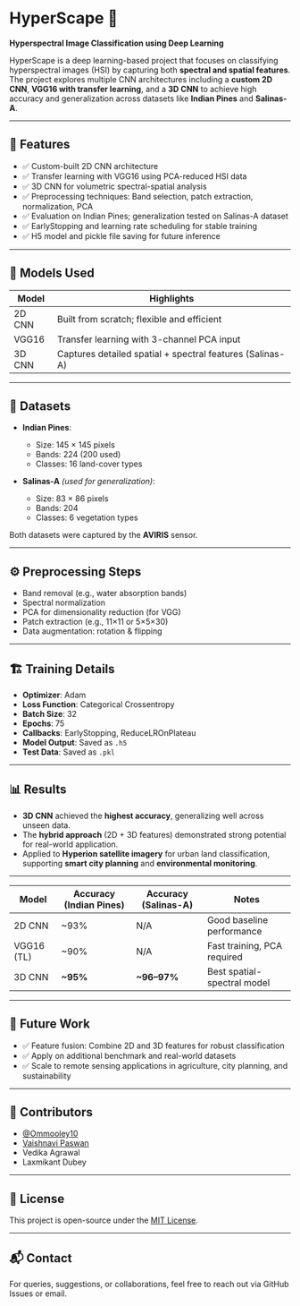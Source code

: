 # HyperScape 🚀  
**Hyperspectral Image Classification using Deep Learning**

HyperScape is a deep learning-based project that focuses on classifying hyperspectral images (HSI) by capturing both **spectral and spatial features**. The project explores multiple CNN architectures including a **custom 2D CNN**, **VGG16 with transfer learning**, and a **3D CNN** to achieve high accuracy and generalization across datasets like **Indian Pines** and **Salinas-A**.

---

## 📌 Features

- ✅ Custom-built 2D CNN architecture  
- ✅ Transfer learning with VGG16 using PCA-reduced HSI data  
- ✅ 3D CNN for volumetric spectral-spatial analysis  
- ✅ Preprocessing techniques: Band selection, patch extraction, normalization, PCA  
- ✅ Evaluation on Indian Pines; generalization tested on Salinas-A dataset  
- ✅ EarlyStopping and learning rate scheduling for stable training  
- ✅ H5 model and pickle file saving for future inference

---

## 🧠 Models Used

| Model         | Highlights                                                  |
|---------------|-------------------------------------------------------------|
| 2D CNN        | Built from scratch; flexible and efficient                  |
| VGG16         | Transfer learning with 3-channel PCA input                  |
| 3D CNN        | Captures detailed spatial + spectral features (Salinas-A)   |

---

## 📂 Datasets

- **Indian Pines**:  
  - Size: 145 × 145 pixels  
  - Bands: 224 (200 used)  
  - Classes: 16 land-cover types

- **Salinas-A** *(used for generalization)*:  
  - Size: 83 × 86 pixels  
  - Bands: 204  
  - Classes: 6 vegetation types

Both datasets were captured by the **AVIRIS** sensor.

---

## ⚙️ Preprocessing Steps

- Band removal (e.g., water absorption bands)
- Spectral normalization
- PCA for dimensionality reduction (for VGG)
- Patch extraction (e.g., 11×11 or 5×5×30)
- Data augmentation: rotation & flipping

---

## 🏗️ Training Details

- **Optimizer**: Adam  
- **Loss Function**: Categorical Crossentropy  
- **Batch Size**: 32  
- **Epochs**: 75  
- **Callbacks**: EarlyStopping, ReduceLROnPlateau  
- **Model Output**: Saved as `.h5`  
- **Test Data**: Saved as `.pkl`

---

## 📊 Results

- **3D CNN** achieved the **highest accuracy**, generalizing well across unseen data.
- The **hybrid approach** (2D + 3D features) demonstrated strong potential for real-world application.
- Applied to **Hyperion satellite imagery** for urban land classification, supporting **smart city planning** and **environmental monitoring**.

---

| Model      | Accuracy (Indian Pines) | Accuracy (Salinas-A) | Notes                       |
| ---------- | ----------------------- | -------------------- | --------------------------- |
| 2D CNN     | \~93%                   | N/A                  | Good baseline performance   |
| VGG16 (TL) | \~90%                   | N/A                  | Fast training, PCA required |
| 3D CNN     | **\~95%**               | **\~96–97%**         | Best spatial-spectral model |

---
## 🔭 Future Work

- ✅ Feature fusion: Combine 2D and 3D features for robust classification  
- ✅ Apply on additional benchmark and real-world datasets  
- ✅ Scale to remote sensing applications in agriculture, city planning, and sustainability

---

## 🤝 Contributors

- [@Ommooley10](https://github.com/Ommooley10) 
- [Vaishnavi Paswan](https://github.com/vaishnavipaswan)
- Vedika Agrawal  
- Laxmikant Dubey

---

## 📎 License

This project is open-source under the [MIT License](LICENSE).

---

## 📬 Contact

For queries, suggestions, or collaborations, feel free to reach out via GitHub Issues or email.

